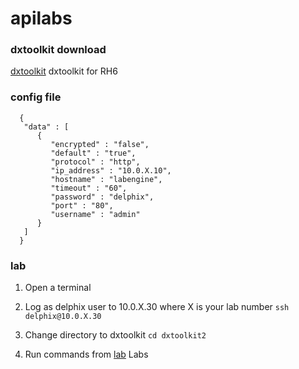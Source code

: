 # apilabs

### dxtoolkit download
[dxtoolkit](https://drive.google.com/file/d/17GYvj_-nLcNDdU1iCG2rQTuARczSi_QT/view?usp=sharing) dxtoolkit for RH6


### config file
  
```  
  {
   "data" : [
      {
         "encrypted" : "false",
         "default" : "true",
         "protocol" : "http",
         "ip_address" : "10.0.X.10",
         "hostname" : "labengine",
         "timeout" : "60",
         "password" : "delphix",
         "port" : "80",
         "username" : "admin"
      }
   ]
  }
```

### lab 

1. Open a terminal
2. Log as delphix user to 10.0.X.30 where X is your lab number
 `ssh delphix@10.0.X.30` 

3. Change directory to dxtoolkit 
  `cd dxtoolkit2`
4. Run commands from [lab](lab.txt) Labs


